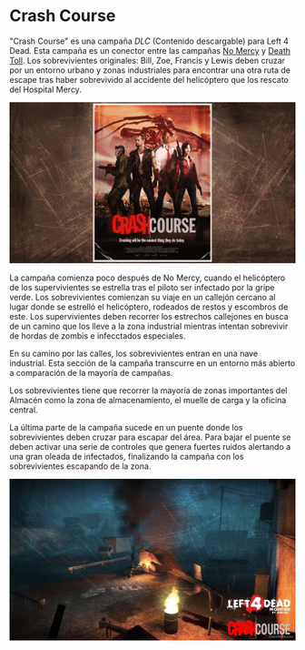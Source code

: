 # Crash Course

"Crash Course" es una campaña *DLC* (Contenido descargable) para Left 4 Dead. Esta campaña es un conector entre las campañas [No Mercy](/blog/No_Mercy.md) y [Death Toll](/blog/Death-Toll.md). Los sobrevivientes originales: Bill, Zoe, Francis y Lewis deben cruzar por un entorno urbano y zonas industriales para encontrar una otra ruta de escape tras haber sobrevivido al accidente del helicóptero que los rescato del Hospital Mercy.

![Poster](/Img/Campain/Crash-Course-Poster.jpeg)

La campaña comienza poco después de No Mercy, cuando el helicóptero de los supervivientes se estrella tras el piloto ser infectado por la gripe verde. Los sobrevivientes comienzan su viaje en un callejón cercano al lugar donde se estrelló el helicóptero, rodeados de restos y escombros de este. Los supervivientes deben recorrer los estrechos callejones en busca de un camino que los lleve a la zona industrial mientras intentan sobrevivir de hordas de zombis e infecctados especiales.

En su camino por las calles, los sobrevivientes entran en una nave industrial. Esta sección de la campaña transcurre en un entorno más abierto a comparación de la mayoría de campañas.

Los sobrevivientes tiene que recorrer la mayoría de zonas importantes del Almacén como la zona de almacenamiento, el muelle de carga y la oficina central.

La última parte de la campaña sucede en un puente donde los sobrevivientes deben cruzar para escapar del área. Para bajar el puente se deben activar una serie de controles que genera fuertes ruidos alertando a una gran oleada de infectados, finalizando la campaña con los sobrevivientes escapando de la zona.

![Inicio](/Img/Campain/Crash-Course-Map.jpg)